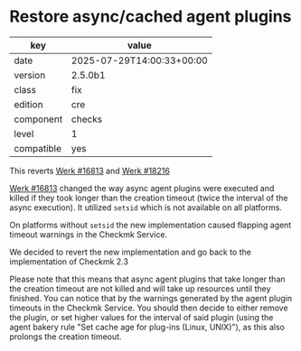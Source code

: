 [//]: # (werk v2)
# Restore async/cached agent plugins

key        | value
---------- | ---
date       | 2025-07-29T14:00:33+00:00
version    | 2.5.0b1
class      | fix
edition    | cre
component  | checks
level      | 1
compatible | yes

This reverts [Werk #16813](https://checkmk.com/werk/16813) and [Werk #18216](https://checkmk.com/werk/18216)

[Werk #16813](https://checkmk.com/werk/16813) changed the way async agent
plugins were executed and killed if they took longer than the creation timeout
(twice the interval of the async execution). It utilized `setsid` which is
not available on all platforms.

On platforms without `setsid` the new implementation caused flapping agent
timeout warnings in the Checkmk Service.

We decided to revert the new implementation and go back to the implementation of
Checkmk 2.3

Please note that this means that async agent plugins that take longer than the
creation timeout are not killed and will take up resources until they finished.
You can notice that by the warnings generated by the agent plugin timeouts in
the Checkmk Service. You should then decide to either remove the plugin, or set
higher values for the interval of said plugin (using the agent bakery rule "Set
cache age for plug-ins (Linux, UNIX)"), as this also prolongs the creation
timeout.
